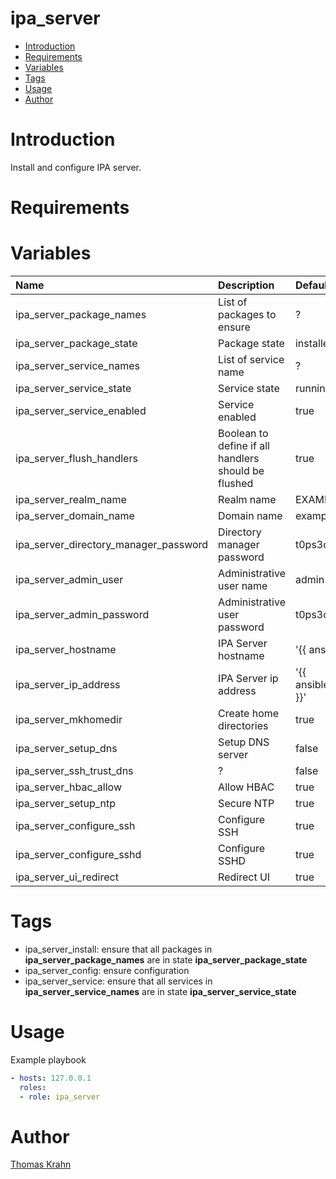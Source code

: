 ipa_server
=========
- [Introduction](#introduction)
- [Requirements](#requirements)
- [Variables](#variables)
- [Tags](#tags)
- [Usage](#usage)
- [Author](#author)

# Introduction
Install and configure IPA server.

# Requirements


# Variables
| Name | Description | Default |
|:-----|:------------|:--------|
| ipa_server_package_names | List of packages to ensure | ? |
| ipa_server_package_state | Package state | installed |
| ipa_server_service_names | List of service name | ? |
| ipa_server_service_state | Service state | running |
| ipa_server_service_enabled | Service enabled | true |
| ipa_server_flush_handlers | Boolean to define if all handlers should be flushed | true |
| ipa_server_realm_name | Realm name | EXAMPLE.COM |
| ipa_server_domain_name | Domain name | example.com |
| ipa_server_directory_manager_password | Directory manager password | t0ps3cr3t |
| ipa_server_admin_user | Administrative user name | admin |
| ipa_server_admin_password | Administrative user password | t0ps3cr3t |
| ipa_server_hostname | IPA Server hostname | '{{ ansible_nodename }}' |
| ipa_server_ip_address | IPA Server ip address | '{{ ansible_eth0.ipv4.address }}' |
| ipa_server_mkhomedir | Create home directories | true |
| ipa_server_setup_dns | Setup DNS server | false |
| ipa_server_ssh_trust_dns | ? | false |
| ipa_server_hbac_allow | Allow HBAC | true |
| ipa_server_setup_ntp | Secure NTP | true |
| ipa_server_configure_ssh | Configure SSH | true |
| ipa_server_configure_sshd | Configure SSHD | true |
| ipa_server_ui_redirect | Redirect UI | true |

# Tags
- ipa_server_install: ensure that all packages in __ipa_server_package_names__ are in state __ipa_server_package_state__
- ipa_server_config: ensure configuration
- ipa_server_service: ensure that all services in __ipa_server_service_names__ are in state __ipa_server_service_state__

# Usage

Example playbook

```yaml
- hosts: 127.0.0.1
  roles:
  - role: ipa_server
```

# Author
[Thomas Krahn](mailto:thomas.krahn@esailors.de)
